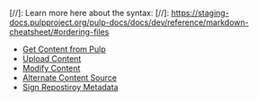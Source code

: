 [//]: Learn more here about the syntax:
[//]: https://staging-docs.pulpproject.org/pulp-docs/docs/dev/reference/markdown-cheatsheet/#ordering-files

* [Get Content from Pulp](use_pulp_repo.md)
* [Upload Content](upload.md)
* [Modify Content](modify.md)
* [Alternate Content Source](alternate-content-source.md)
* [Sign Repostiroy Metadata](metadata_signing.md)
